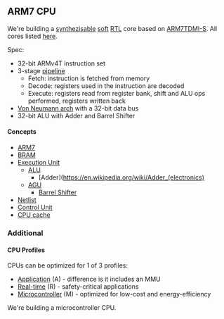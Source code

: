 ## ARM7 CPU

We're building a [synthezisable](https://en.wikipedia.org/wiki/Logic_synthesis) [soft](https://en.wikipedia.org/wiki/Semiconductor_intellectual_property_core#Soft_cores) [RTL](https://en.wikipedia.org/wiki/Register-transfer_level) core based on [ARM7TDMI-S](https://developer.arm.com/documentation/ddi0234/b). All cores listed [here](https://en.wikipedia.org/wiki/ARM_architecture_family#Cores).

Spec:
- 32-bit ARMv4T instruction set
- 3-stage [pipeline](https://en.wikipedia.org/wiki/Instruction_pipelining)
    - Fetch: instruction is fetched from memory
    - Decode: registers used in the instruction are decoded
    - Execute: registers read from register bank, shift and ALU ops performed, registers written back
- [Von Neumann arch](https://en.wikipedia.org/wiki/Von_Neumann_architecture) with a 32-bit data bus
- 32-bit ALU with Adder and Barrel Shifter

#### Concepts

- [ARM7](https://en.wikipedia.org/wiki/ARM7)
- [BRAM](https://www.nandland.com/articles/block-ram-in-fpga.html)
- [Execution Unit](https://en.wikipedia.org/wiki/Execution_unit)
    - [ALU](https://en.wikipedia.org/wiki/Arithmetic_logic_unit)
        - [Adder](https://en.wikipedia.org/wiki/Adder_(electronics)
    - [AGU](https://en.wikipedia.org/wiki/Address_generation_unit)
        - [Barrel Shifter](https://en.wikipedia.org/wiki/Barrel_shifter)
- [Netlist](https://en.wikipedia.org/wiki/Netlist)
- [Control Unit](https://en.wikipedia.org/wiki/Control_unit)
- [CPU cache](https://en.wikipedia.org/wiki/CPU_cache)

### Additional

#### CPU Profiles

CPUs can be optimized for 1 of 3 profiles:
- [Application](https://en.wikipedia.org/wiki/ARM_Cortex-A) (A) - difference is it includes an MMU
- [Real-time](https://en.wikipedia.org/wiki/ARM_Cortex-R) (R) - safety-critical applications
- [Microcontroller](https://en.wikipedia.org/wiki/ARM_Cortex-M) (M) - optimized for low-cost and energy-efficiency

We're building a microcontroller CPU.
